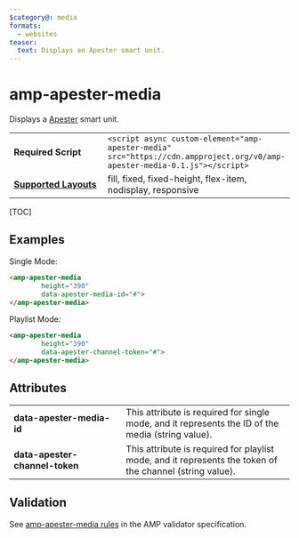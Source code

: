 ```yaml
---
$category@: media
formats:
  - websites
teaser:
  text: Displays an Apester smart unit.
---
```

<!---
Copyright 2016 The AMP HTML Authors. All Rights Reserved.

Licensed under the Apache License, Version 2.0 (the "License");
you may not use this file except in compliance with the License.
You may obtain a copy of the License at

      http://www.apache.org/licenses/LICENSE-2.0

Unless required by applicable law or agreed to in writing, software
distributed under the License is distributed on an "AS-IS" BASIS,
WITHOUT WARRANTIES OR CONDITIONS OF ANY KIND, either express or implied.
See the License for the specific language governing permissions and
limitations under the License.
-->

# amp-apester-media

Displays a <a href="https://apester.com/">Apester</a> smart unit.

<table>
  <tr>
    <td width="40%"><strong>Required Script</strong></td>
    <td> <code>&lt;script async custom-element="amp-apester-media" src="https://cdn.ampproject.org/v0/amp-apester-media-0.1.js">&lt;/script></code></td>
  </tr>
  <tr>
    <td class="col-fourty"><strong><a href="https://www.ampproject.org/docs/guides/responsive/control_layout.html">Supported Layouts</a></strong></td>
    <td>
    fill, fixed, fixed-height, flex-item, nodisplay, responsive
    </td>
  </tr>
</table>

[TOC]

## Examples

Single Mode:
```html
<amp-apester-media
        height="390"
        data-apester-media-id="#">
</amp-apester-media>
```

Playlist Mode:
```html
<amp-apester-media
        height="390"
        data-apester-channel-token="#">
</amp-apester-media>
```

## Attributes
<table>
  <tr>
    <td width="40%"><strong>data-apester-media-id</strong></td>
    <td>This attribute is required for single mode, and it represents the ID of the media (string value).</td>
  </tr>
  <tr>
    <td width="40%"><strong>data-apester-channel-token</strong></td>
    <td>This attribute is required for playlist mode, and it represents the token of the channel (string value).</td>
  </tr>
</table>


## Validation

See [amp-apester-media rules](https://github.com/ampproject/amphtml/blob/master/extensions/amp-apester-media/validator-amp-apester-media.protoascii) in the AMP validator specification.
